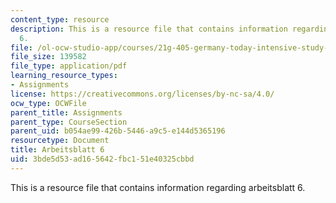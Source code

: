 ```yaml
---
content_type: resource
description: This is a resource file that contains information regarding arbeitsblatt
  6.
file: /ol-ocw-studio-app/courses/21g-405-germany-today-intensive-study-of-german-language-and-culture-january-iap-2011/3bde5d53ad165642fbc151e40325cbbd_MIT21G_405IAP11_arbeit06.pdf
file_size: 139582
file_type: application/pdf
learning_resource_types:
- Assignments
license: https://creativecommons.org/licenses/by-nc-sa/4.0/
ocw_type: OCWFile
parent_title: Assignments
parent_type: CourseSection
parent_uid: b054ae99-426b-5446-a9c5-e144d5365196
resourcetype: Document
title: Arbeitsblatt 6
uid: 3bde5d53-ad16-5642-fbc1-51e40325cbbd
---
```

This is a resource file that contains information regarding arbeitsblatt 6.